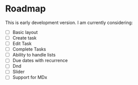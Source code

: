 # Roadmap

This is early development version. I am currently considering:

- [ ] Basic layout
- [ ] Create task
- [ ] Edit Task 
- [ ] Complete Tasks
- [ ] Ability to handle lists
- [ ] Due dates with recurrence
- [ ] Dnd
- [ ] Slider
- [ ] Support for MDx